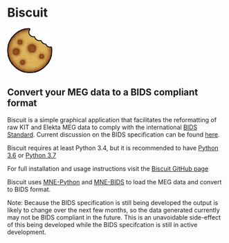 # Biscuit

![biscuit](Biscuit/assets/bisc.png)

## Convert your MEG data to a BIDS compliant format
Biscuit is a simple graphical application that facilitates the reformatting of raw KIT and Elekta MEG data to comply with the international [BIDS Standard](http://bids.neuroimaging.io/).
Current discussion on the BIDS specification can be found [here](https://github.com/bids-standard/bids-specification).

Biscuit requires at least Python 3.4, but it is recommended to have [Python 3.6](https://www.python.org/downloads/release/python-367/) or [Python 3.7](https://www.python.org/downloads/release/python-371/)

For full installation and usage instructions visit the [Biscuit GitHub page](https://macquarie-meg-research.github.io/Biscuit/)

Biscuit uses [MNE-Python](https://github.com/mne-tools/mne-python) and [MNE-BIDS](https://github.com/mne-tools/mne-bids) to load the MEG data and convert to BIDS format.

Note:
Because the BIDS specification is still being developed the output is likely to change over the next few months, so the data generated currently may not be BIDS compliant in the future. This is an unavoidable side-effect of this being developed while the BIDS specifcation is still in active development.
